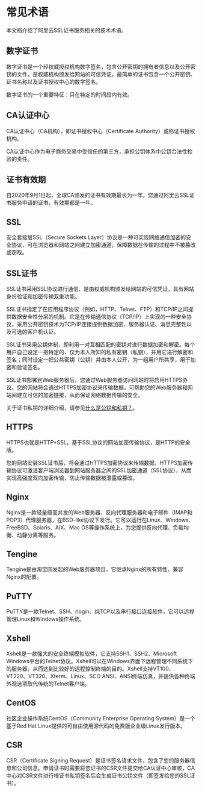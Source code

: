 # 常见术语

本文档介绍了阿里云SSL证书服务相关的技术术语。

## 数字证书

数字证书是一个经权威授权机构数字签名，包含公开密钥的拥有者信息以及公开密钥的文件，是权威机构颁发给网站的可信凭证。最简单的证书包含一个公开密钥、证书名称以及证书授权中心的数字签名。

数字证书的一个重要特征：只在特定的时间段内有效。

## CA认证中心

CA认证中心（CA机构），即证书授权中心（Certificate Authority）或称证书授权机构。

CA认证中心作为电子商务交易中受信任的第三方，承担公钥体系中公钥合法性检验的责任。

## 证书有效期

自2020年9月1日起，全球CA颁发的证书有效期最长为一年。您通过阿里云SSL证书服务申请的证书，有效期都是一年。

## SSL

安全套接层SSL（Secure Sockets Layer）协议是一种可实现网络通信加密的安全协议，可在浏览器和网站之间建立加密通道，保障数据在传输的过程中不被篡改或窃取。

## SSL证书

SSL证书采用SSL协议进行通信，是由权威机构颁发给网站的可信凭证，具有网站身份验证和加密传输双重功能。

SSL证书指定了在应用程序协议（例如，HTTP、Telnet、FTP）和TCP/IP之间提供数据安全性分层的机制。它是在传输通信协议（TCP/IP）上实现的一种安全协议，采用公开密钥技术为TCP/IP连接提供数据加密、服务器认证、消息完整性以及可选的客户机认证。

SSL证书采用公钥体制，即利用一对互相匹配的密钥对进行数据加密和解密。每个用户自己设定一把特定的、仅为本人所知的私有密钥（私钥），并用它进行解密和签名；同时设定一把公共密钥（公钥）并由本人公开，为一组用户所共享，用于加密和验证签名。

SSL证书部署到Web服务器后，您通过Web服务器访问网站时将启用HTTPS协议。您的网站将会通过HTTPS加密协议来传输数据，可帮助您的Web服务器和网站间建立可信的加密链接，从而保证网络数据传输的安全。

关于证书私钥的详细介绍，请参见[什么是公钥和私钥？](/intl.zh-CN/产品简介/常见问题/什么是公钥和私钥？.md)。

## HTTPS

HTTPS也就是HTTP+SSL，基于SSL协议的网站加密传输协议，是HTTP的安全版。

您的网站安装SSL证书后，将会通过HTTPS加密协议来传输数据，HTTPS加密传输协议可激活客户端浏览器到网站服务器之间的SSL加密通道（SSL协议），从而实现高强度双向加密传输，防止传输数据被泄露或篡改。

## Nginx

Nginx是一款轻量级高并发的Web服务器、反向代理服务器和电子邮件（IMAP和POP3）代理服务器，在BSD-like协议下发行。它可以运行在Linux、Windows、FreeBSD、Solaris、AIX、Mac OS等操作系统上，为您提供反向代理、负载均衡、动静分离等服务。

## Tengine

Tengine是由淘宝网发起的Web服务器项目，它继承Nginx的所有特性、兼容Nginx的配置。

## PuTTY

PuTTY是一款Telnet、SSH、rlogin、纯TCP以及串行接口连接软件，它可以远程管理Linux和Windows操作系统。

## Xshell

Xshell是一款强大的安全终端模拟软件，它支持SSH1、SSH2、Microsoft Windows平台的Telnet协议。Xshell可以在Windows界面下远程管理不同系统下的服务器，从而达到比较好的远程控制终端的目的。Xshell支持VT100、VT220、VT320、Xterm、Linux、SCO ANSI、ANSI终端仿真，并提供各种终端外观选项取代传统的Telnet客户端。

## CentOS

社区企业操作系统CentOS（Community Enterprise Operating System）是一个基于Red Hat Linux提供的可自由使用源代码的免费版企业级Linux发行版本。

## CSR

CSR（Certificate Signing Request）是证书签名请求文件，包含了您的服务器信息和公司信息。申请证书时需要将您证书的CSR文件提交给CA认证中心审核，CA中心对CSR文件进行根证书私钥签名后会生成证书公钥文件（即签发给您的SSL证书）。

